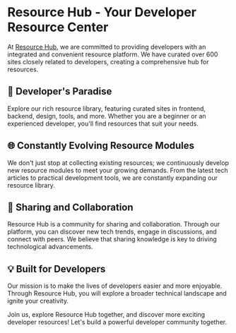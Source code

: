# Resource Hub - Your Developer Resource Center

At [Resource Hub](#), we are committed to providing developers with an integrated and convenient resource platform. We have curated over 600 sites closely related to developers, creating a comprehensive hub for resources.

## 🚀 Developer's Paradise
Explore our rich resource library, featuring curated sites in frontend, backend, design, tools, and more. Whether you are a beginner or an experienced developer, you'll find resources that suit your needs.

## 🌐 Constantly Evolving Resource Modules
We don't just stop at collecting existing resources; we continuously develop new resource modules to meet your growing demands. From the latest tech articles to practical development tools, we are constantly expanding our resource library.

## 🤝 Sharing and Collaboration
Resource Hub is a community for sharing and collaboration. Through our platform, you can discover new tech trends, engage in discussions, and connect with peers. We believe that sharing knowledge is key to driving technological advancements.

## 💡 Built for Developers
Our mission is to make the lives of developers easier and more enjoyable. Through Resource Hub, you will explore a broader technical landscape and ignite your creativity.

Join us, explore Resource Hub together, and discover more exciting developer resources! Let's build a powerful developer community together.
